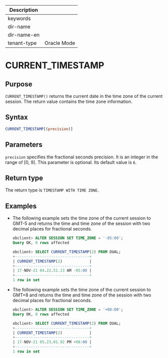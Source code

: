 | Description   |                 |
|---------------|-----------------|
| keywords      |                 |
| dir-name      |                 |
| dir-name-en   |                 |
| tenant-type   | Oracle Mode     |

# CURRENT_TIMESTAMP

## Purpose

`CURRENT_TIMESTAMP()` returns the current date in the time zone of the current session. The return value contains the time zone information.

## Syntax

```sql
CURRENT_TIMESTAMP[(precision)]
```

## Parameters

`precision` specifies the fractional seconds precision. It is an integer in the range of \[0, 9\]. This parameter is optional. Its default value is `6`.

## Return type

The return type is `TIMESTAMP WITH TIME ZONE`.

## Examples

* The following example sets the time zone of the current session to GMT-5 and returns the time and time zone of the session with two decimal places for fractional seconds.

   ```sql
   obclient> ALTER SESSION SET TIME_ZONE = '-05:00';
   Query OK, 0 rows affected

   obclient> SELECT CURRENT_TIMESTAMP(2) FROM DUAL;
   +---------------------------------+
   | CURRENT_TIMESTAMP(2)            |
   +---------------------------------+
   | 17-NOV-21 04.22.51.13 AM -05:00 |
   +---------------------------------+
   1 row in set
   ```

* The following example sets the time zone of the current session to GMT+8 and returns the time and time zone of the session with two decimal places for fractional seconds.

   ```sql
   obclient> ALTER SESSION SET TIME_ZONE = '+08:00';
   Query OK, 0 rows affected

   obclient> SELECT CURRENT_TIMESTAMP(2) FROM DUAL;
   +---------------------------------+
   | CURRENT_TIMESTAMP(2)            |
   +---------------------------------+
   | 17-NOV-21 05.23.01.92 PM +08:00 |
   +---------------------------------+
   1 row in set
   ```
